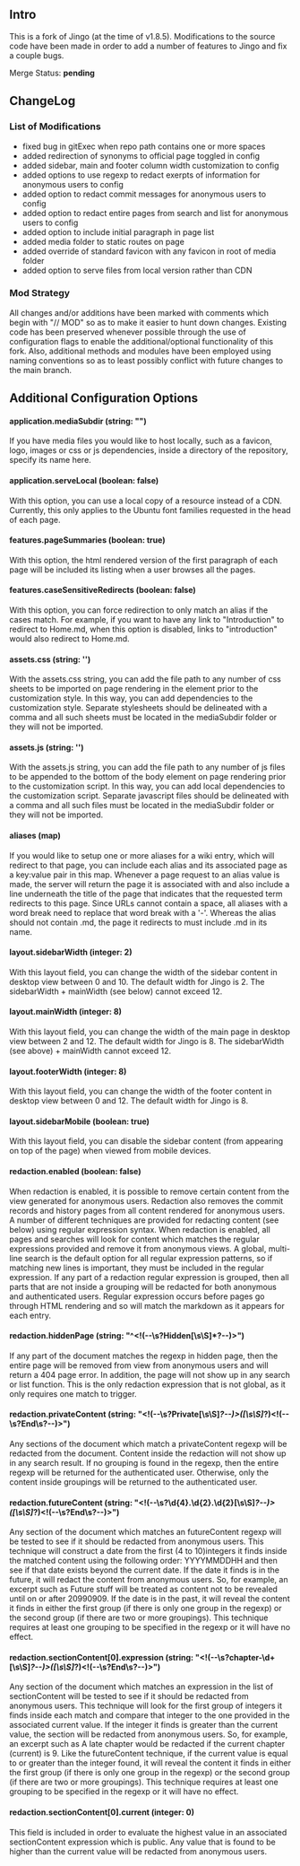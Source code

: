Intro
-----
This is a fork of Jingo (at the time of v1.8.5). Modifications to the source code have been made in order to add a number of features to Jingo and fix a couple bugs.

Merge Status: __pending__

ChangeLog
---------
### List of Modifications
- fixed bug in gitExec when repo path contains one or more spaces
- added redirection of synonyms to official page toggled in config
- added sidebar, main and footer column width customization to config
- added options to use regexp to redact exerpts of information for anonymous users to config
- added option to redact commit messages for anonymous users to config
- added option to redact entire pages from search and list for anonymous users to config
- added option to include initial paragraph in page list
- added media folder to static routes on page
- added override of standard favicon with any favicon in root of media folder
- added option to serve files from local version rather than CDN

### Mod Strategy
All changes and/or additions have been marked with comments which begin with "// MOD" so as to make it easier to hunt down changes. Existing code has been preserved whenever possible through the use of configuration flags to enable the additional/optional functionality of this fork. Also, additional methods and modules have been employed using naming conventions so as to least possibly conflict with future changes to the main branch.

Additional Configuration Options
--------------------------------

#### application.mediaSubdir (string: "")

  If you have media files you would like to host locally, such as a favicon, logo, images or css or js dependencies, inside a directory of the repository, specify its name here.

#### application.serveLocal (boolean: false)

  With this option, you can use a local copy of a resource instead of a CDN. Currently, this only applies to the Ubuntu font families requested in the head of each page.

#### features.pageSummaries (boolean: true)

  With this option, the html rendered version of the first paragraph of each page will be included its listing when a user browses all the pages.
  
#### features.caseSensitiveRedirects (boolean: false)

  With this option, you can force redirection to only match an alias if the cases match. For example, if you want to have any link to "Introduction" to redirect to Home.md, when this option is disabled, links to "introduction" would also redirect to Home.md.

#### assets.css (string: '')

  With the assets.css string, you can add the file path to any number of css sheets to be imported on page rendering in the <head> element prior to the customization style. In this way, you can add dependencies to the customization style. Separate stylesheets should be delineated with a comma and all such sheets must be located in the mediaSubdir folder or they will not be imported.

#### assets.js (string: '')

  With the assets.js string, you can add the file path to any number of js files to be appended to the bottom of the body element on page rendering prior to the customization script. In this way, you can add local dependencies to the customization script. Separate javascript files should be delineated with a comma and all such files must be located in the mediaSubdir folder or they will not be imported.
  
#### aliases (map)
  
  If you would like to setup one or more aliases for a wiki entry, which will redirect to that page, you can include each alias and its associated page as a key:value pair in this map. Whenever a page request to an alias value is made, the server will return the page it is associated with and also include a line underneath the title of the page that indicates that the requested term redirects to this page. Since URLs cannot contain a space, all aliases with a word break need to replace that word break with a '-'. Whereas the alias should not contain .md, the page it redirects to must include .md in its name.

#### layout.sidebarWidth (integer: 2)
  
  With this layout field, you can change the width of the sidebar content in desktop view between 0 and 10. The default width for Jingo is 2. The sidebarWidth + mainWidth (see below) cannot exceed 12.

#### layout.mainWidth (integer: 8)
  
  With this layout field, you can change the width of the main page in desktop view between 2 and 12. The default width for Jingo is 8. The sidebarWidth (see above) + mainWidth cannot exceed 12.

#### layout.footerWidth (integer: 8)
  
  With this layout field, you can change the width of the footer content in desktop view between 0 and 12. The default width for Jingo is 8.
  
#### layout.sidebarMobile (boolean: true)
  
  With this layout field, you can disable the sidebar content (from appearing on top of the page) when viewed from mobile devices.  

#### redaction.enabled (boolean: false)

  When redaction is enabled, it is possible to remove certain content from the view generated for anonymous users. Redaction also removes the commit records and history pages from all content rendered for anonymous users. A number of different techniques are provided for redacting content (see below) using regular expression syntax. When redaction is enabled, all pages and searches will look for content which matches the regular expressions provided and remove it from anonymous views. A global, multi-line search is the default option for all regular expression patterns, so if matching new lines is important, they must be included in the regular expression. If any part of a redaction regular expression is grouped, then all parts that are not inside a grouping will be redacted for both anonymous and authenticated users. Regular expression occurs before pages go through HTML rendering and so will match the markdown as it appears for each entry.
  
#### redaction.hiddenPage (string: "^<!(--\s?Hidden[\s\S]*?--)>")

  If any part of the document matches the regexp in hidden page, then the entire page will be removed from view from anonymous users and will return a 404 page error. In addition, the page will not show up in any search or list function. This is the only redaction expression that is not global, as it only requires one match to trigger.

#### redaction.privateContent (string: "<!(--\s?Private[\s\S]*?--)>([\s\S]*?)<!(--\s?End\s?--)>")

  Any sections of the document which match a privateContent regexp will be redacted from the document. Content inside the redaction will not show up in any search result. If no grouping is found in the regexp, then the entire regexp will be returned for the authenticated user. Otherwise, only the content inside groupings will be returned to the authenticated user.

#### redaction.futureContent (string: "<!(--\s?\d{4}\.\d{2}\.\d{2}[\s\S]*?--)>([\s\S]*?)<!(--\s?End\s?--)>")

  Any section of the document which matches an futureContent regexp will be tested to see if it should be redacted from anonymous users. This technique will construct a date from the first (4 to 10)integers it finds inside the matched content using the following order: YYYYMMDDHH and then see if that date exists beyond the current date. If the date it finds is in the future, it will redact the content from anonymous users. So, for example, an excerpt such as <!-- 2099.09.09 -->Future stuff<!-- End --> will be treated as content not to be revealed until on or after 20990909. If the date is in the past, it will reveal the content it finds in either the first group (if there is only one group in the regexp) or the second group (if there are two or more groupings). This technique requires at least one grouping to be specified in the regexp or it will have no effect.

#### redaction.sectionContent[0].expression (string: "<!(--\s?chapter-\d+[\s\S]*?--)>([\s\S]*?)<!(--\s?End\s?--)>")
  
  Any section of the document which matches an expression in the list of sectionContent will be tested to see if it should be redacted from anonymous users. This technique will look for the first group of integers it finds inside each match and compare that integer to the one provided in the associated current value. If the integer it finds is greater than the current  value, the section will be redacted from anonymous users. So, for example, an excerpt such as <!-- chapter-1000 -->A late chapter<!-- End --> would be redacted if the current chapter (current) is 9. Like the futureContent technique, if the current value is equal to or greater than the integer found, it will reveal the content it finds in either the first group (if there is only one group in the regexp) or the second group (if there are two or more groupings). This technique requires at least one grouping to be specified in the regexp or it will have no effect.

#### redaction.sectionContent[0].current (integer: 0)

  This field is included in order to evaluate the highest value in an associated sectionContent expression which is public. Any value that is found to be higher than the current value will be redacted from anonymous users.



 


